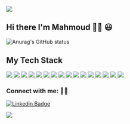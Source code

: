 
![](https://komarev.com/ghpvc/?username=Mahmoud-8&color=blue)


## Hi there I'm Mahmoud 👋🏻 😃 
 ![Anurag's GitHub status](https://github-readme-stats.vercel.app/api?username=Mahmoud-8&show_icons=true&theme=radical)

## My Tech Stack
<a href="">
  <img src="https://img.shields.io/badge/Go-00ADD8?style=for-the-badge&logo=go&logoColor=white" />
</a>

<a href="https://reactjs.org/">
  <img src="https://img.shields.io/badge/React-20232A?style=for-the-badge&logo=react&logoColor=61DAFB" />
</a>

<a href="https://nextjs.org/">
  <img src="https://img.shields.io/badge/Next-black?style=for-the-badge&logo=next.js&logoColor=white" />
</a>

<a href="https://www.typescriptlang.org/">
  <img src="https://img.shields.io/badge/TypeScript-007ACC?style=for-the-badge&logo=typescript&logoColor=white" />
</a>

<a href="https://de.wikipedia.org/wiki/JavaScript">
  <img src="https://img.shields.io/badge/JavaScript-323330?style=for-the-badge&logo=javascript&logoColor=F7DF1E" />
</a>

<a href="">
  <img src="https://img.shields.io/badge/Redux-593D88?style=for-the-badge&logo=redux&logoColor=white" />
</a>


<a href="">
  <img src="https://img.shields.io/badge/Bootstrap-563D7C?style=for-the-badge&logo=bootstrap&logoColor=white" />
</a>


<a href="">
  <img src="	https://img.shields.io/badge/MongoDB-4EA94B?style=for-the-badge&logo=mongodb&logoColor=white" />
</a>

<a href="">
  <img src="https://img.shields.io/badge/Google_Cloud-4285F4?style=for-the-badge&logo=google-cloud&logoColor=white" />
</a>

<a href="">
  <img src="https://img.shields.io/badge/Amazon_AWS-232F3E?style=for-the-badge&logo=amazon-aws&logoColor=white" />
</a>

<a href="">
  <img src="https://img.shields.io/badge/HTML-239120?style=for-the-badge&logo=html5&logoColor=white" />
</a>

<a href="">
  <img src="https://img.shields.io/badge/Express.js-404D59?style=for-the-badge" />
</a>


<a href="https://tailwindcss.com/">
  <img src="https://img.shields.io/badge/tailwindcss-%2338B2AC.svg?style=for-the-badge&logo=tailwind-css&logoColor=white" />
</a>

<a href="https://sass-lang.com/">
  <img src="https://img.shields.io/badge/Sass-CC6699?style=for-the-badge&logo=sass&logoColor=white" />
</a>

<a href="https://www.npmjs.com/">
  <img src="https://img.shields.io/badge/npm-CB3837?style=for-the-badge&logo=npm&logoColor=white" />
</a>

<a href="https://jestjs.io/">
  <img src="https://img.shields.io/badge/Jest-C21325?style=for-the-badge&logo=jest&logoColor=white" />
</a>


<h3 align="left">  Connect with me: 👨‍💻 </h3>

[![Linkedin Badge](https://img.shields.io/badge/-Mahmoud%20Mohamed-blue?style=flat&logo=Linkedin&logoColor=white)](https://www.linkedin.com/in/mahmoud-m0hamed/)

<a href="https://mail.google.com/mail/u/0/?fs=1&to=Me292949@gmail.com&su=Ihr+Anliegen&body=Ihre+Nachricht+an+mich&tf=cm">
  <img src="https://img.shields.io/badge/Gmail-D14836?style=for-the-badge&logo=gmail&logoColor=white" />
</a>

<!--
**Mahmoud-8/Mahmoud-8** is a ✨ _special_ ✨ repository because its `README.md` (this file) appears on your GitHub profile.

Here are some ideas to get you started:

- 🔭 I’m currently working on ...
- 🌱 I’m currently learning ...
- 👯 I’m looking to collaborate on ...
- 🤔 I’m looking for help with ...
- 💬 Ask me about ...
- 📫 How to reach me: ...
- 😄 Pronouns: ...
- ⚡ Fun fact: ...
-->
